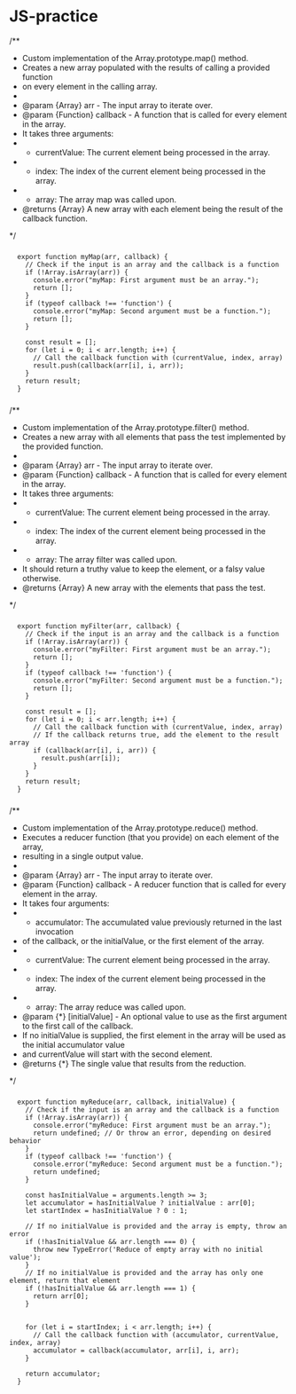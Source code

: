 # JS-practice

/**
 * Custom implementation of the Array.prototype.map() method.
 * Creates a new array populated with the results of calling a provided function
 * on every element in the calling array.
 *
 * @param {Array} arr - The input array to iterate over.
 * @param {Function} callback - A function that is called for every element in the array.
 * It takes three arguments:
 * - currentValue: The current element being processed in the array.
 * - index: The index of the current element being processed in the array.
 * - array: The array map was called upon.
 * @returns {Array} A new array with each element being the result of the callback function.

 */
###
 
      export function myMap(arr, callback) {
        // Check if the input is an array and the callback is a function
        if (!Array.isArray(arr)) {
          console.error("myMap: First argument must be an array.");
          return [];
        }
        if (typeof callback !== 'function') {
          console.error("myMap: Second argument must be a function.");
          return [];
        }
      
        const result = [];
        for (let i = 0; i < arr.length; i++) {
          // Call the callback function with (currentValue, index, array)
          result.push(callback(arr[i], i, arr));
        }
        return result;
      }
###
/**
 * Custom implementation of the Array.prototype.filter() method.
 * Creates a new array with all elements that pass the test implemented by the provided function.
 *
 * @param {Array} arr - The input array to iterate over.
 * @param {Function} callback - A function that is called for every element in the array.
 * It takes three arguments:
 * - currentValue: The current element being processed in the array.
 * - index: The index of the current element being processed in the array.
 * - array: The array filter was called upon.
 * It should return a truthy value to keep the element, or a falsy value otherwise.
 * @returns {Array} A new array with the elements that pass the test.

 */
 ###
       
      export function myFilter(arr, callback) {
        // Check if the input is an array and the callback is a function
        if (!Array.isArray(arr)) {
          console.error("myFilter: First argument must be an array.");
          return [];
        }
        if (typeof callback !== 'function') {
          console.error("myFilter: Second argument must be a function.");
          return [];
        }
      
        const result = [];
        for (let i = 0; i < arr.length; i++) {
          // Call the callback function with (currentValue, index, array)
          // If the callback returns true, add the element to the result array
          if (callback(arr[i], i, arr)) {
            result.push(arr[i]);
          }
        }
        return result;
      }
###
/**
 * Custom implementation of the Array.prototype.reduce() method.
 * Executes a reducer function (that you provide) on each element of the array,
 * resulting in a single output value.
 *
 * @param {Array} arr - The input array to iterate over.
 * @param {Function} callback - A reducer function that is called for every element in the array.
 * It takes four arguments:
 * - accumulator: The accumulated value previously returned in the last invocation
 * of the callback, or the initialValue, or the first element of the array.
 * - currentValue: The current element being processed in the array.
 * - index: The index of the current element being processed in the array.
 * - array: The array reduce was called upon.
 * @param {*} [initialValue] - An optional value to use as the first argument to the first call of the callback.
 * If no initialValue is supplied, the first element in the array will be used as the initial accumulator value
 * and currentValue will start with the second element.
 * @returns {*} The single value that results from the reduction.

 */

 ###
       
      export function myReduce(arr, callback, initialValue) {
        // Check if the input is an array and the callback is a function
        if (!Array.isArray(arr)) {
          console.error("myReduce: First argument must be an array.");
          return undefined; // Or throw an error, depending on desired behavior
        }
        if (typeof callback !== 'function') {
          console.error("myReduce: Second argument must be a function.");
          return undefined;
        }
      
        const hasInitialValue = arguments.length >= 3;
        let accumulator = hasInitialValue ? initialValue : arr[0];
        let startIndex = hasInitialValue ? 0 : 1;
      
        // If no initialValue is provided and the array is empty, throw an error
        if (!hasInitialValue && arr.length === 0) {
          throw new TypeError('Reduce of empty array with no initial value');
        }
        // If no initialValue is provided and the array has only one element, return that element
        if (!hasInitialValue && arr.length === 1) {
          return arr[0];
        }
      
      
        for (let i = startIndex; i < arr.length; i++) {
          // Call the callback function with (accumulator, currentValue, index, array)
          accumulator = callback(accumulator, arr[i], i, arr);
        }
      
        return accumulator;
      }
###
